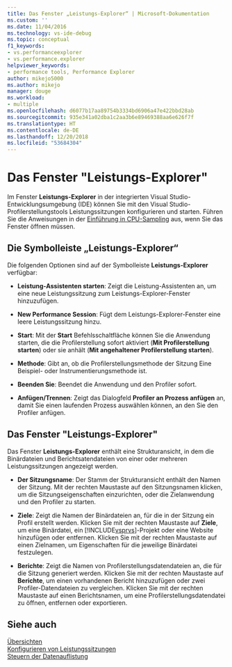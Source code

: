```yaml
---
title: Das Fenster „Leistungs-Explorer“ | Microsoft-Dokumentation
ms.custom: ''
ms.date: 11/04/2016
ms.technology: vs-ide-debug
ms.topic: conceptual
f1_keywords:
- vs.performanceexplorer
- vs.performance.explorer
helpviewer_keywords:
- performance tools, Performance Explorer
author: mikejo5000
ms.author: mikejo
manager: douge
ms.workload:
- multiple
ms.openlocfilehash: d6077b17aa89754b3334bd6906a47e422bbd28ab
ms.sourcegitcommit: 935e341a02dba1c2aa3b6e89469388aa6e626f7f
ms.translationtype: HT
ms.contentlocale: de-DE
ms.lasthandoff: 12/20/2018
ms.locfileid: "53684304"
---
```

# <a name="performance-explorer-window"></a>Das Fenster "Leistungs-Explorer"

Im Fenster **Leistungs-Explorer** in der integrierten Visual Studio-Entwicklungsumgebung (IDE) können Sie mit den Visual Studio-Profilerstellungstools Leistungssitzungen konfigurieren und starten. Führen Sie die Anweisungen in der [Einführung in CPU-Sampling](../profiling/beginners-guide-to-cpu-sampling.md) aus, wenn Sie das Fenster öffnen müssen.

## <a name="performance-explorer-toolbar"></a>Die Symbolleiste „Leistungs-Explorer“

Die folgenden Optionen sind auf der Symbolleiste **Leistungs-Explorer** verfügbar:

- **Leistung-Assistenten starten**: Zeigt die Leistung-Assistenten an, um eine neue Leistungssitzung zum Leistungs-Explorer-Fenster hinzuzufügen.

- **New Performance Session**: Fügt dem Leistungs-Explorer-Fenster eine leere Leistungssitzung hinzu.

- **Start**: Mit der **Start** Befehlsschaltfläche können Sie die Anwendung starten, die die Profilerstellung sofort aktiviert (**Mit Profilerstellung starten**) oder sie anhält (**Mit angehaltener Profilerstellung starten**).

- **Methode**: Gibt an, ob die Profilerstellungsmethode der Sitzung Eine Beispiel- oder Instrumentierungsmethode ist.

- **Beenden Sie**: Beendet die Anwendung und den Profiler sofort.

- **Anfügen/Trennen**: Zeigt das Dialogfeld **Profiler an Prozess anfügen** an, damit Sie einen laufenden Prozess auswählen können, an den Sie den Profiler anfügen.

## <a name="performance-explorer-window"></a>Das Fenster "Leistungs-Explorer"

Das Fenster **Leistungs-Explorer** enthält eine Strukturansicht, in dem die Binärdateien und Berichtsatendateien von einer oder mehreren Leistungssitzungen angezeigt werden.

- **Der Sitzungsname**: Der Stamm der Strukturansicht enthält den Namen der Sitzung. Mit der rechten Maustaste auf den Sitzungsnamen klicken, um die Sitzungseigenschaften einzurichten, oder die Zielanwendung und den Profiler zu starten.

- **Ziele**: Zeigt die Namen der Binärdateien an, für die in der Sitzung ein Profil erstellt werden. Klicken Sie mit der rechten Maustaste auf **Ziele**, um eine Binärdatei, ein [!INCLUDE[vsprvs](../code-quality/includes/vsprvs_md.md)]-Projekt oder eine Website hinzufügen oder entfernen. Klicken Sie mit der rechten Maustaste auf einen Zielnamen, um Eigenschaften für die jeweilige Binärdatei festzulegen.

- **Berichte**: Zeigt die Namen von Profilerstellungsdatendateien an, die für die Sitzung generiert werden. Klicken Sie mit der rechten Maustaste auf **Berichte**, um einen vorhandenen Bericht hinzuzufügen oder zwei Profiler-Datendateien zu vergleichen. Klicken Sie mit der rechten Maustaste auf einen Berichtsnamen, um eine Profilerstellungsdatendatei zu öffnen, entfernen oder exportieren.

## <a name="see-also"></a>Siehe auch

[Übersichten](../profiling/overviews-performance-tools.md)  
[Konfigurieren von Leistungssitzungen](../profiling/configuring-performance-sessions.md)  
[Steuern der Datenauflistung](../profiling/controlling-data-collection.md)